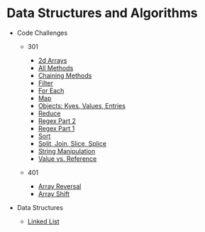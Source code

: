 # Data Structures and Algorithms  
  
* Code Challenges  
  * 301  
    * [2d Arrays](https://github.com/MSpake/data-structures-and-algorithms/tree/master/code-challenges/301/2d-arrays)  
    * [All Methods](https://github.com/MSpake/data-structures-and-algorithms/tree/master/code-challenges/301/all-methods)  
    * [Chaining Methods](https://github.com/MSpake/data-structures-and-algorithms/tree/master/code-challenges/301/chaining-methods)  
    * [Filter](https://github.com/MSpake/data-structures-and-algorithms/tree/master/code-challenges/301/filter)  
    * [For Each](https://github.com/MSpake/data-structures-and-algorithms/tree/master/code-challenges/301/for-each)  
    * [Map](https://github.com/MSpake/data-structures-and-algorithms/tree/master/code-challenges/301/map)  
    * [Objects: Kyes, Values, Entries](https://github.com/MSpake/data-structures-and-algorithms/tree/master/code-challenges/301/object-keys-values-entries)  
    * [Reduce](https://github.com/MSpake/data-structures-and-algorithms/tree/master/code-challenges/301/reduce)  
    * [Regex Part 2](https://github.com/MSpake/data-structures-and-algorithms/tree/master/code-challenges/301/regex-2)  
    * [Regex Part 1](https://github.com/MSpake/data-structures-and-algorithms/tree/master/code-challenges/301/regex-part1)  
    * [Sort](https://github.com/MSpake/data-structures-and-algorithms/tree/master/code-challenges/301/sort)  
    * [Split, Join, Slice, Splice](https://github.com/MSpake/data-structures-and-algorithms/tree/master/code-challenges/301/split-join-slice-splice)  
    * [String Manipulation](https://github.com/MSpake/data-structures-and-algorithms/tree/master/code-challenges/301/string-manip)  
    * [Value vs. Reference](https://github.com/MSpake/data-structures-and-algorithms/tree/master/code-challenges/301/value-vs-reference)

  * 401  
    * [Array Reversal](https://github.com/MSpake/data-structures-and-algorithms/tree/master/code-challenges/401/arrayReverse)  
    * [Array Shift](https://github.com/MSpake/data-structures-and-algorithms/tree/master/code-challenges/401/arrayShift)  
    
* Data Structures  
  * [Linked List](https://github.com/MSpake/data-structures-and-algorithms/tree/master/data-structures/linkedList)  